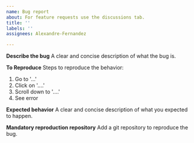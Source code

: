 ```yaml
---
name: Bug report
about: For feature requests use the discussions tab.
title: ''
labels: ''
assignees: Alexandre-Fernandez

---
```


**Describe the bug**
A clear and concise description of what the bug is.

**To Reproduce**
Steps to reproduce the behavior:
1. Go to '...'
2. Click on '....'
3. Scroll down to '....'
4. See error

**Expected behavior**
A clear and concise description of what you expected to happen.

**Mandatory reproduction repository**
Add a git repository to reproduce the bug.
